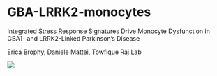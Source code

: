 # GBA-LRRK2-monocytes
Integrated Stress Response Signatures Drive Monocyte Dysfunction in GBA1- and LRRK2-Linked Parkinson’s Disease

Erica Brophy, Daniele Mattei, Towfique Raj Lab 

![](https://github.com//ericabrophy/GBA-LRRK2-monocytes/GBAschematic.png?raw=true)
